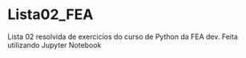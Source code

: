 # Lista02_FEA
Lista 02 resolvida de exercicios do curso de Python da FEA dev. Feita utilizando Jupyter Notebook
